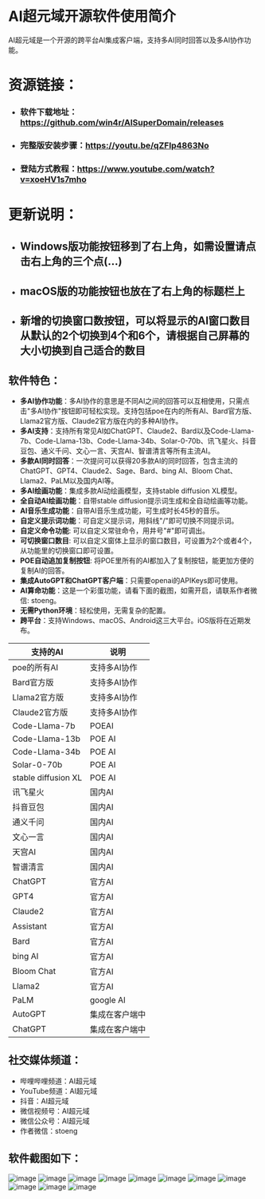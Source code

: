 # AI超元域开源软件使用简介

AI超元域是一个开源的跨平台AI集成客户端，支持多AI同时回答以及多AI协作功能。

# 资源链接：

- ### **软件下载地址**：https://github.com/win4r/AISuperDomain/releases
- ### **完整版安装步骤**：https://youtu.be/qZFIp4863No
- ### **登陆方式教程**：https://www.youtube.com/watch?v=xoeHV1s7mho

# 更新说明：

- ## Windows版功能按钮移到了右上角，如需设置请点击右上角的三个点(...)
- ## macOS版的功能按钮也放在了右上角的标题栏上
- ## 新增的切换窗口数按钮，可以将显示的AI窗口数目从默认的2个切换到4个和6个，请根据自己屏幕的大小切换到自己适合的数目 

## 软件特色：

- **多AI协作功能**：多AI协作的意思是不同AI之间的回答可以互相使用，只需点击"多AI协作"按钮即可轻松实现。支持包括poe在内的所有AI、Bard官方版、Llama2官方版、Claude2官方版在内的多种AI协作。
- **多AI支持**：支持所有常见AI如ChatGPT、Claude2、Bard以及Code-Llama-7b、Code-Llama-13b、Code-Llama-34b、Solar-0-70b、讯飞星火、抖音豆包、通义千问、文心一言、天宫AI、智谱清言等所有主流AI。
- **多款AI同时回答**：一次提问可以获得20多款AI的同时回答，包含主流的ChatGPT、GPT4、Claude2、Sage、Bard、bing AI、Bloom Chat、Llama2、PaLM以及国内AI等。
- **多AI绘画功能**：集成多款AI动绘画模型，支持stable diffusion XL模型。
- **全自动AI绘画功能**：自带stable diffusion提示词生成和全自动绘画等功能。
- **AI音乐生成功能**：自带AI音乐生成功能，可生成时长45秒的音乐。
- **自定义提示词功能**：可自定义提示词，用斜线"/"即可切换不同提示词。
- **自定义命令功能**: 可以自定义常驻命令，用井号"#"即可调出。
- **可切换窗口数目**: 可以自定义窗体上显示的窗口数目，可设置为2个或者4个，从功能里的切换窗口即可设置。
- **POE自动追加复制按钮**: 将POE里所有的AI都加入了复制按钮，能更加方便的复制AI的回答。
- **集成AutoGPT和ChatGPT客户端**：只需要openai的APIKeys即可使用。
- **AI算命功能**：这是一个彩蛋功能，请看下面的截图，如需开启，请联系作者微信: stoeng。
- **无需Python环境**：轻松使用，无需复杂的配置。
- **跨平台**：支持Windows、macOS、Android这三大平台。iOS版将在近期发布。

| 支持的AI | 说明 |
| --- | --- |
| poe的所有AI | 支持多AI协作 |
| Bard官方版 | 支持多AI协作 |
| Llama2官方版 | 支持多AI协作 |
| Claude2官方版 | 支持多AI协作 |
| Code-Llama-7b | POEAI |
| Code-Llama-13b | POE AI |
| Code-Llama-34b | POE AI |
| Solar-0-70b | POE AI |
| stable diffusion XL | POE AI |
| 讯飞星火 | 国内AI |
| 抖音豆包 | 国内AI |
| 通义千问 | 国内AI |
| 文心一言 | 国内AI |
| 天宫AI | 国内AI |
| 智谱清言 | 国内AI |
| ChatGPT | 官方AI |
| GPT4 | 官方AI |
| Claude2 | 官方AI |
| Assistant | 官方AI |
| Bard | 官方AI |
| bing AI | 官方AI |
| Bloom Chat | 官方AI |
| Llama2 | 官方AI |
| PaLM | google AI |
| AutoGPT | 集成在客户端中 |
| ChatGPT | 集成在客户端中 |

## 社交媒体频道：

- 哔哩哔哩频道：AI超元域
- YouTube频道：AI超元域
- 抖音：AI超元域
- 微信视频号：AI超元域
- 微信公众号：AI超元域
- 作者微信：stoeng

## 软件截图如下：

![image](https://github.com/win4r/AISuperDomain/assets/42172631/7d6344ba-d879-42ca-b748-c9553a8c4a0e)
![image](https://github.com/win4r/AISuperDomain/assets/42172631/540024ad-7a3d-4ffb-aef7-eb4a44a2331f)
![image](https://github.com/win4r/AISuperDomain/assets/42172631/2d7120ee-d877-4e0e-a5c5-9686e79b961e)
![image](https://github.com/win4r/AISuperDomain/assets/42172631/c471c987-ff00-4ff2-8daa-1ea0b2c398ac)
![image](https://github.com/win4r/AISuperDomain/assets/42172631/1223e812-5a6a-40f6-a33b-c01d90b782fb)
![image](https://github.com/win4r/AISuperDomain/assets/42172631/0a365086-a301-486f-b3f0-1b8e1157a491)
![image](https://user-images.githubusercontent.com/42172631/237026727-41db0f13-5c7c-4ceb-9014-9738432a6442.png)
![image](https://github.com/win4r/AISuperDomain/assets/42172631/bf85725a-01d4-47bb-b9bb-ca8f8c2f5428)
![image](https://github.com/win4r/AISuperDomain/assets/42172631/558815ee-3318-44cf-b79e-796db7aeca80)
![image](https://github.com/win4r/AISuperDomain/assets/42172631/4b6c8c65-358b-4c42-9fd1-93ebca441e35)
![image](https://github.com/win4r/AISuperDomain/assets/42172631/2395fcb5-ab21-4bf2-a741-59ff6d07e56b)

